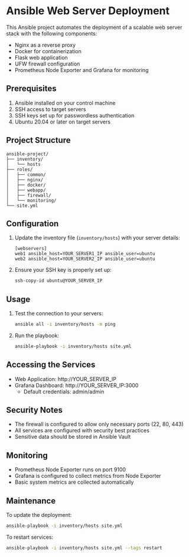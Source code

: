 # Ansible Web Server Deployment

This Ansible project automates the deployment of a scalable web server stack with the following components:
- Nginx as a reverse proxy
- Docker for containerization
- Flask web application
- UFW firewall configuration
- Prometheus Node Exporter and Grafana for monitoring

## Prerequisites

1. Ansible installed on your control machine
2. SSH access to target servers
3. SSH keys set up for passwordless authentication
4. Ubuntu 20.04 or later on target servers

## Project Structure

```
ansible-project/
├── inventory/
│   └── hosts
├── roles/
│   ├── common/
│   ├── nginx/
│   ├── docker/
│   ├── webapp/
│   ├── firewall/
│   └── monitoring/
└── site.yml
```

## Configuration

1. Update the inventory file (`inventory/hosts`) with your server details:
   ```
   [webservers]
   web1 ansible_host=YOUR_SERVER1_IP ansible_user=ubuntu
   web2 ansible_host=YOUR_SERVER2_IP ansible_user=ubuntu
   ```

2. Ensure your SSH key is properly set up:
   ```bash
   ssh-copy-id ubuntu@YOUR_SERVER_IP
   ```

## Usage

1. Test the connection to your servers:
   ```bash
   ansible all -i inventory/hosts -m ping
   ```

2. Run the playbook:
   ```bash
   ansible-playbook -i inventory/hosts site.yml
   ```

## Accessing the Services

- Web Application: http://YOUR_SERVER_IP
- Grafana Dashboard: http://YOUR_SERVER_IP:3000
  - Default credentials: admin/admin

## Security Notes

- The firewall is configured to allow only necessary ports (22, 80, 443)
- All services are configured with security best practices
- Sensitive data should be stored in Ansible Vault

## Monitoring

- Prometheus Node Exporter runs on port 9100
- Grafana is configured to collect metrics from Node Exporter
- Basic system metrics are collected automatically

## Maintenance

To update the deployment:
```bash
ansible-playbook -i inventory/hosts site.yml
```

To restart services:
```bash
ansible-playbook -i inventory/hosts site.yml --tags restart
``` 